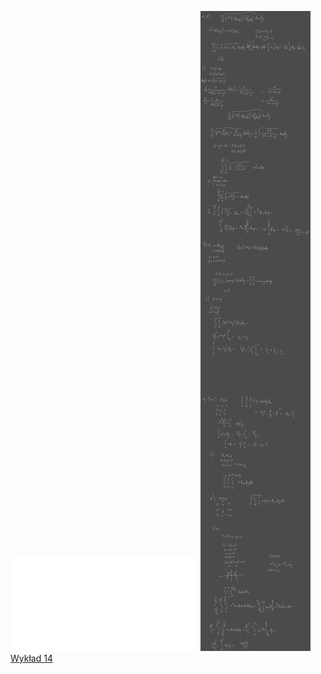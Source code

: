 ![Lista_14_AM1](Notatki/Semestr%201/Analiza%20matematyczna%201.2A/%C4%86wiczenia/%C4%86wiczenia%2014/Lista_14_AM1.pdf)
![Drawing 2023-02-02 15.16.37.excalidraw.svg](Notatki/Semestr%201/Analiza%20matematyczna%201.2A/%C4%86wiczenia/%C4%86wiczenia%2014/Drawing%202023-02-02%2015.16.37.excalidraw.svg)[Wykład 14](Notatki/Semestr%201/Analiza%20matematyczna%201.2A/Wyk%C5%82ady/Wyk%C5%82ad%2014/Wyk%C5%82ad%2014.md)